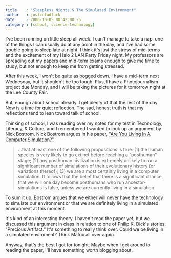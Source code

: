 ```yaml
---
title    : "Sleepless Nights & The Simulated Environment"
author   : justintadlock
date     : 2006-10-05 00:42:00 -5
category : [school, science-technology]
---
```


I've been running on little sleep all week.  I can't manage to take a nap, one of the things I can usually do at any point in the day, and I've had some trouble going to sleep late at night.  I think it's just the stress of mid-terms and the excitement of my Halo 2 LAN Party Friday night.  My professors are spreading out my papers and mid-term exams enough to give me time to study, but not enough to keep me from getting stressed.

After this week, I won't be quite as bogged down.  I have a mid-term next Wednesday, but it shouldn't be too tough.  Plus, I have a Photojournalism project due Monday, and I will be taking the pictures for it tomorrow night at the Lee County Fair.

But, enough about school already.  I get plenty of that the rest of the day.  Now is a time for quiet reflection.  The sad, honest truth is that my reflections tend to lean toward talk of school.

Thinking of school, I was reading over my notes for my test in Technology, Literacy, &amp; Culture, and I remembered I wanted to look up an argument by Nick Bostrom.  Nick Bostrom argues in his paper, <a href="http://www.simulation-argument.com/simulation.html" title="External Link To Nick Bostrom's Simulation Argument" rel="external"> "Are You Living In A Computer Simulation?"</a>

<blockquote>
...that at least one of the following propositions is true: (1) the human species is very likely to go extinct before reaching a “posthuman” stage; (2) any posthuman civilization is extremely unlikely to run a significant number of simulations of their evolutionary history (or variations thereof); (3) we are almost certainly living in a computer simulation. It follows that the belief that there is a significant chance that we will one day become posthumans who run ancestor-simulations is false, unless we are currently living in a simulation.
</blockquote>

To sum it up, Bostrom argues that we either will never have the technology to simulate our environment or that we are definitely living in a simulated environment at this moment.

It's kind of an interesting theory.  I haven't read the paper yet, but we discussed this argument in class in relation to one of Philip K. Dick's stories, "Precious Artifact."  It's something to really think over.  Could we be living in a simulated enviroment?  Think Matrix all over again.

Anyway, that's the best I got for tonight.  Maybe when I get around to reading the paper, I'll have something worth blogging about.
